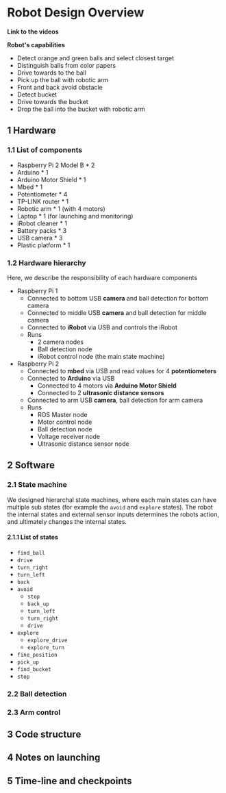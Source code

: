 # Robot Design Overview
**Link to the videos**

**Robot's capabilities**

- Detect orange and green balls and select closest target
- Distinguish balls from color papers
- Drive towards to the ball
- Pick up the ball with robotic arm
- Front and back avoid obstacle
- Detect bucket
- Drive towards the bucket
- Drop the ball into the bucket with robotic arm

## 1 Hardware

### 1.1 List of components

- Raspberry Pi 2 Model B * 2
- Arduino * 1
- Arduino Motor Shield * 1
- Mbed * 1
- Potentiometer * 4
- TP-LINK router * 1
- Robotic arm * 1 (with 4 motors)
- Laptop * 1 (for launching and monitoring)
- iRobot cleaner * 1
- Battery packs * 3
- USB camera * 3
- Plastic platform * 1

### 1.2 Hardware hierarchy

Here, we describe the responsibility of each hardware components

- Raspberry Pi 1
    - Connected to bottom USB **camera** and ball detection for bottom camera
    - Connected to middle USB **camera** and ball detection for middle camera
    - Connected to **iRobot** via USB and controls the iRobot
    - Runs
        - 2 camera nodes
        - Ball detection node
        - iRobot control node (the main state machine)
- Raspberry Pi 2
    - Connected to **mbed** via USB and read values for 4 **potentiometers**
    - Connected to **Arduino** via USB
        - Connected to 4 motors via **Arduino Motor Shield**
        - Connected to 2 **ultrasonic distance sensors**
    - Connected to arm USB **camera**, ball detection for arm camera
    - Runs
        - ROS Master node
        - Motor control node
        - Ball detection node
        - Voltage receiver node
        - Ultrasonic distance sensor node

## 2 Software

### 2.1 State machine
We designed hierarchal state machines, where each main states can have multiple
sub states (for example the `avoid` and `explore` states). The robot the
internal states and external sensor inputs determines the robots action, and
ultimately changes the internal states.

#### 2.1.1 List of states

- `find_ball`
- `drive`
- `turn_right`
- `turn_left`
- `back`
- `avoid`
    - `stop`
    - `back_up`
    - `turn_left`
    - `turn_right`
    - `drive`
- `explore`
    - `explore_drive`
    - `explore_turn`
- `fine_position`
- `pick_up`
- `find_bucket`
- `stop`

### 2.2 Ball detection

### 2.3 Arm control

## 3 Code structure

## 4 Notes on launching

## 5 Time-line and checkpoints
